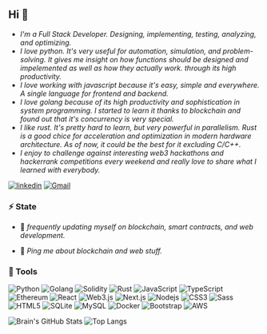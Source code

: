 ## Hi 👋

- *I'm a Full Stack Developer. Designing, implementing, testing, analyzing, and optimizing.*
- *I love python. It's very useful for automation, simulation, and problem-solving. It gives me insight on how functions should be designed and impelemented as well as how they actually work. through its high productivity.*
- *I love working with javascript because it's easy, simple and everywhere. A single language for frontend and backend.*
- *I love golang because of its high productivity and sophistication in system programming. I started to learn it thanks to blockchain and found out that it's concurrency is very special.*
- *I like rust. It's pretty hard to learn, but very powerful in parallelism. Rust is a good chice for acceleration and optimization in modern hardware architecture. As of now, it could be the best for it excluding C/C++.*
- *I enjoy to challenge against interesting web3 hackathons and hackerrank competitions every weekend and really love to share what I learned with everybody.* 

[![linkedin](https://img.shields.io/badge/-brian.guzman-0077B5?style=flat-square&amp;labelColor=0077B5&amp;logo=LinkedIn&amp;link=https://www.linkedin.com/in/brian-guzman21000/)](https://www.linkedin.com/in/brian-guzman21000/)
[![Gmail](https://img.shields.io/badge/-brian.guzman-c14438?style=flat-square&logo=Gmail&logoColor=white)](mailto:brian.guzman.ms@gmail.com)

<!-- <img align="right" src="https://cdnb.artstation.com/p/assets/images/images/024/858/699/original/pixel-jeff-divoom.gif?1583771904" width="500"/> -->

### ⚡️ State

<!-- - 🔭 I’m currently working at [BrainTrust]. -->
- 🧐 *frequently updating myself on blockchain, smart contracts, and web development.*
<!-- - 🤔 *I’m looking for help with L1 & L2 technologies .* -->
- 💬 *Ping me about blockchain and web stuff.*

<h3>🚀 Tools</h3>

<p align="left">
  
<img alt="Python" src="https://img.shields.io/badge/-Python-3776AB?style=flat-square&logo=python&logoColor=white" />
<img alt="Golang" src="https://img.shields.io/badge/-Golang-4479A1?style=flat-square&logo=golang&logoColor=white" />
<img alt="Solidity" src="https://img.shields.io/badge/-Solidity-BAC9F9?style=flat-square&logo=solidity&logoColor=363636" />
<img alt="Rust" src="https://img.shields.io/badge/-Rust-4479A1?style=flat-square&logo=rust&logoColor=white" />
<img alt="JavaScript" src="https://img.shields.io/badge/-JavaScript-F0DB4F?style=flat-square&logo=javascript&logoColor=black" />
<img alt="TypeScript" src="https://img.shields.io/badge/-TypeScript-007ACC?style=flat-square&logo=typescript&logoColor=white" />
<img alt="Ethereum" src="https://img.shields.io/badge/-Ethereum-3C3C3D?style=flat-square&logo=ethereum&logoColor=white" />
<img alt="React" src="https://img.shields.io/badge/-React-45b8d8?style=flat-square&logo=react&logoColor=white" />
<img alt="Web3.js" src="https://img.shields.io/badge/-Web3.js-F16822?style=flat-square&logo=web3.js&logoColor=white" />
<img alt="Next.js" src="https://img.shields.io/badge/-Next.js-black?style=flat-square&logo=next.js&logoColor=white" />
<img alt="Nodejs" src="https://img.shields.io/badge/-Node.js-43853d?style=flat-square&logo=Node.js&logoColor=white" />
<img alt="CSS3" src="https://img.shields.io/badge/-CSS3-1572B6?style=flat-square&logo=css3&logoColor=white" />
<img alt="Sass" src="https://img.shields.io/badge/-Sass-CC6699?style=flat-square&logo=sass&logoColor=white" />
<img alt="HTML5" src="https://img.shields.io/badge/-HTML5-E34F26?style=flat-square&logo=html5&logoColor=white" />
<img alt="SQLite" src="https://img.shields.io/badge/-SQLite-003B57?style=flat-square&logo=sqlite&logoColor=white" />
<img alt="MySQL" src="https://img.shields.io/badge/-MySQL-4479A1?style=flat-square&logo=mysql&logoColor=white" />
<img alt="Docker" src="https://img.shields.io/badge/-Docker-2496ED?style=flat-square&logo=docker&logoColor=white" />
<img alt="Bootstrap" src="https://img.shields.io/badge/-Boostrap-7952B3?style=flat-square&logo=bootstrap&logoColor=white" />
<img alt="AWS" src="https://img.shields.io/badge/-Amazon%20AWS-232F3E?style=flat-square&logo=amazon-aws&logoColor=white" />

</p>


![Brain's GitHub Stats](https://github-readme-stats.vercel.app/api?username=jtn-ms&count_private=true&show_icons=true&custom_title=Github%20Status&hide=issues&theme=radical)
![Top Langs](https://github-readme-stats.vercel.app/api/top-langs/?username=jtn-ms&langs_count=6&hide=TeXt&hide_border=true&layout=compact&theme=radical)

<!-- ![Visitor Badge](https://visitor-badge.laobi.icu/badge?page_id=jtn-ms.jtn-ms) -->


<!-- [AdaptiveCode]: https://www.filestorage.com/
[resume]: https://drive.google.com/file/d/1i25kAYf501MPy1ywMSIlgnAM5ZlRYDKF/view?usp=sharing -->
